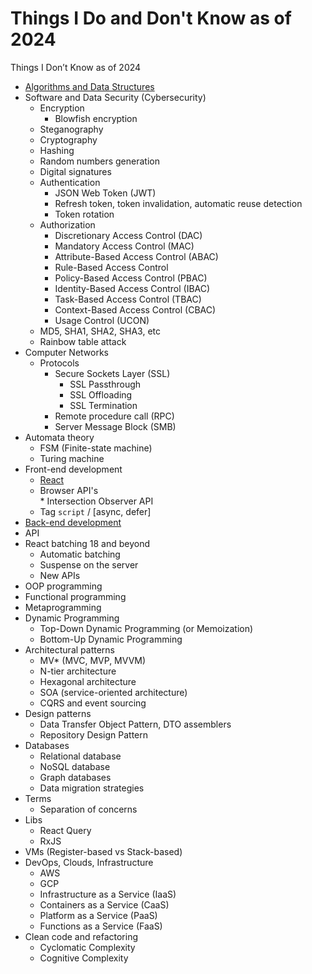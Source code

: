 # Things I Do and Don't Know as of 2024
Things I Don’t Know as of 2024

* [Algorithms and Data Structures](https://github.com/DemjanUA/Things-I-Don-t-Know-as-of-2021/blob/main/algorithms-and-data-structures.md)
* Software and Data Security (Cybersecurity)
  - Encryption
    - Blowfish encryption
  - Steganography
  - Cryptography
  - Hashing
  - Random numbers generation
  - Digital signatures
  - Authentication
    - JSON Web Token (JWT)
    - Refresh token, token invalidation, automatic reuse detection
    - Token rotation
  - Authorization
    - Discretionary Access Control (DAC)
    - Mandatory Access Control (MAC)
    - Attribute-Based Access Control (ABAC)
    - Rule-Based Access Control
    - Policy-Based Access Control (PBAC)
    - Identity-Based Access Control (IBAC)
    - Task-Based Access Control (TBAC)
    - Context-Based Access Control (CBAC)
    - Usage Control (UCON)
  - MD5, SHA1, SHA2, SHA3, etc
  - Rainbow table attack
* Computer Networks
  - Protocols
    - Secure Sockets Layer (SSL)
      - SSL Passthrough
      - SSL Offloading
      - SSL Termination
    - Remote procedure call (RPC)
    - Server Message Block (SMB)
* Automata theory
  - FSM (Finite-state machine)
  - Turing machine
* Front-end development
  - [React](https://github.com/DemjanUA/Things-I-Don-t-Know-as-of-2021/blob/main/react.md)
  <ul>
    <li>Browser API's</li>
      * Intersection Observer API
  <li>Tag <code>script</code> / [async, defer]</li>
  </ul>
* [Back-end development](https://github.com/DemjanUA/Things-I-Don-t-Know-as-of-2021/blob/main/back-end-development.md)
* API
* React batching 18 and beyond
  - Automatic batching
  - Suspense on the server
  - New APIs
* OOP programming
* Functional programming
* Metaprogramming
* Dynamic Programming
  - Top-Down Dynamic Programming (or Memoization)
  - Bottom-Up Dynamic Programming
* Architectural patterns
  - MV* (MVC, MVP, MVVM)
  - N-tier architecture
  - Hexagonal architecture
  - SOA (service-oriented architecture)
  - CQRS and event sourcing
* Design patterns
  - Data Transfer Object Pattern, DTO assemblers
  - Repository Design Pattern
* Databases
  - Relational database
  - NoSQL database
  - Graph databases
  - Data migration strategies
* Terms
  - Separation of concerns
* Libs
  - React Query
  - RxJS
* VMs (Register-based vs Stack-based)
* DevOps, Clouds, Infrastructure
  - AWS
  - GCP
  - Infrastructure as a Service (IaaS)
  - Containers as a Service (CaaS)
  - Platform as a Service (PaaS)
  - Functions as a Service (FaaS)
* Clean code and refactoring
  - Cyclomatic Complexity
  - Cognitive Complexity
